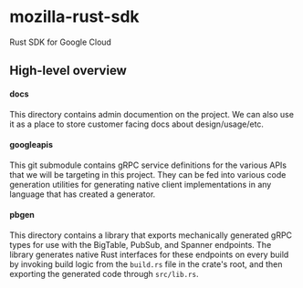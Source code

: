 # mozilla-rust-sdk
Rust SDK for Google Cloud

## High-level overview
#### docs
This directory contains admin documention
on the project.  We can also use it as a
place to store customer facing docs about
design/usage/etc.

#### googleapis

This git submodule contains gRPC service
definitions for the various APIs that we
will be targeting in this project. They
can be fed into various code generation
utilities for generating native client
implementations in any language that has
created a generator.

#### pbgen

This directory contains a library that
exports mechanically generated gRPC
types for use with the BigTable, PubSub,
and Spanner endpoints. The library
generates native Rust interfaces for
these endpoints on every build by
invoking build logic from the `build.rs`
file in the crate's root, and then
exporting the generated code through
`src/lib.rs`.
